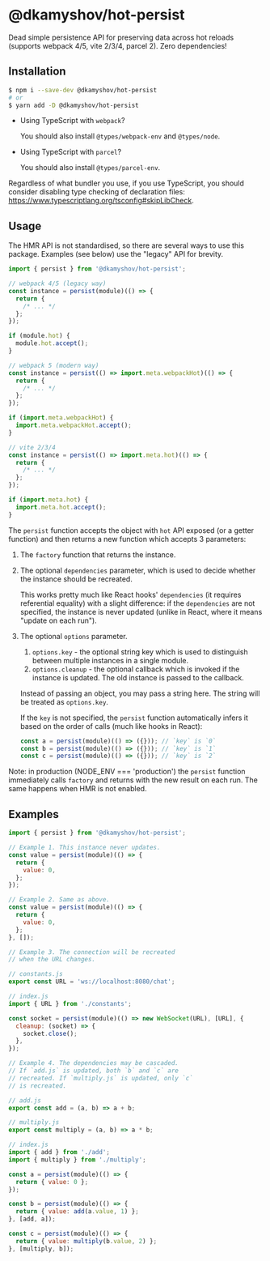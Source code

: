# @dkamyshov/hot-persist

Dead simple persistence API for preserving data across hot reloads (supports webpack 4/5, vite 2/3/4, parcel 2). Zero dependencies!

## Installation

```sh
$ npm i --save-dev @dkamyshov/hot-persist
# or
$ yarn add -D @dkamyshov/hot-persist
```

- Using TypeScript with `webpack`?

  You should also install `@types/webpack-env` and `@types/node`.

- Using TypeScript with `parcel`?

  You should also install `@types/parcel-env`.

Regardless of what bundler you use, if you use TypeScript, you should consider disabling type checking of declaration files: https://www.typescriptlang.org/tsconfig#skipLibCheck.

## Usage

The HMR API is not standardised, so there are several ways to use this package. Examples (see below) use the "legacy" API for brevity.

```js
import { persist } from '@dkamyshov/hot-persist';

// webpack 4/5 (legacy way)
const instance = persist(module)(() => {
  return {
    /* ... */
  };
});

if (module.hot) {
  module.hot.accept();
}

// webpack 5 (modern way)
const instance = persist(() => import.meta.webpackHot)(() => {
  return {
    /* ... */
  };
});

if (import.meta.webpackHot) {
  import.meta.webpackHot.accept();
}

// vite 2/3/4
const instance = persist(() => import.meta.hot)(() => {
  return {
    /* ... */
  };
});

if (import.meta.hot) {
  import.meta.hot.accept();
}
```

The `persist` function accepts the object with `hot` API exposed (or a getter function) and then returns a new function which accepts 3 parameters:

1. The `factory` function that returns the instance.
2. The optional `dependencies` parameter, which is used to decide whether the instance should be recreated.

   This works pretty much like React hooks' `dependencies` (it requires referential equality) with a slight difference: if the `dependencies` are not specified, the instance is never updated (unlike in React, where it means "update on each run").

3. The optional `options` parameter.

   1. `options.key` - the optional string key which is used to distinguish between multiple instances in a single module.
   2. `options.cleanup` - the optional callback which is invoked if the instance is updated. The old instance is passed to the callback.

   Instead of passing an object, you may pass a string here. The string will be treated as `options.key`.

   If the `key` is not specified, the `persist` function automatically infers it based on the order of calls (much like hooks in React):

   ```js
   const a = persist(module)(() => ({})); // `key` is `0`
   const b = persist(module)(() => ({})); // `key` is `1`
   const c = persist(module)(() => ({})); // `key` is `2`
   ```

Note: in production (NODE_ENV === 'production') the `persist` function immediately calls `factory` and returns with the new result on each run. The same happens when HMR is not enabled.

## Examples

```js
import { persist } from '@dkamyshov/hot-persist';

// Example 1. This instance never updates.
const value = persist(module)(() => {
  return {
    value: 0,
  };
});

// Example 2. Same as above.
const value = persist(module)(() => {
  return {
    value: 0,
  };
}, []);

// Example 3. The connection will be recreated
// when the URL changes.

// constants.js
export const URL = 'ws://localhost:8080/chat';

// index.js
import { URL } from './constants';

const socket = persist(module)(() => new WebSocket(URL), [URL], {
  cleanup: (socket) => {
    socket.close();
  },
});

// Example 4. The dependencies may be cascaded.
// If `add.js` is updated, both `b` and `c` are
// recreated. If `multiply.js` is updated, only `c`
// is recreated.

// add.js
export const add = (a, b) => a + b;

// multiply.js
export const multiply = (a, b) => a * b;

// index.js
import { add } from './add';
import { multiply } from './multiply';

const a = persist(module)(() => {
  return { value: 0 };
});

const b = persist(module)(() => {
  return { value: add(a.value, 1) };
}, [add, a]);

const c = persist(module)(() => {
  return { value: multiply(b.value, 2) };
}, [multiply, b]);
```
